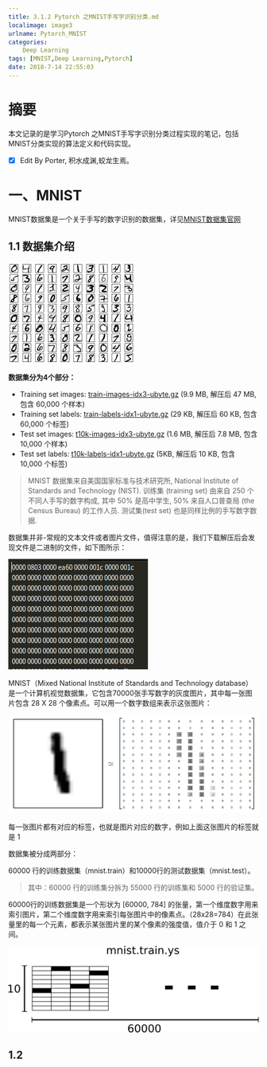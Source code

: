 ```yaml
---
title: 3.1.2 Pytorch 之MNIST手写字识别分类.md
localimage: image3
urlname: Pytorch_MNIST
categories:     
    Deep Learning    
tags: [MNIST,Deep Learning,Pytorch]
date: 2018-7-14 22:55:03
---
```


# 摘要

本文记录的是学习Pytorch 之MNIST手写字识别分类过程实现的笔记，包括MNIST分类实现的算法定义和代码实现。

- [x] Edit By Porter, 积水成渊,蛟龙生焉。

<!-- more -->

# 一、MNIST

MNIST数据集是一个关于手写的数字识别的数据集，详见[MNIST数据集官网](http://yann.lecun.com/exdb/mnist/)

## 1.1 数据集介绍

![MNIST数据集内容](./image3/MNIST_1.png)

**数据集分为4个部分：**

- Training set images: [train-images-idx3-ubyte.gz](http://yann.lecun.com/exdb/mnist/train-images-idx3-ubyte.gz) (9.9 MB, 解压后 47 MB, 包含 60,000 个样本)
- Training set labels: [train-labels-idx1-ubyte.gz](http://yann.lecun.com/exdb/mnist/train-labels-idx1-ubyte.gz) (29 KB, 解压后 60 KB, 包含 60,000 个标签)
- Test set images: [t10k-images-idx3-ubyte.gz](http://yann.lecun.com/exdb/mnist/t10k-images-idx3-ubyte.gz) (1.6 MB, 解压后 7.8 MB, 包含 10,000 个样本)
- Test set labels: [t10k-labels-idx1-ubyte.gz](http://yann.lecun.com/exdb/mnist/t10k-labels-idx1-ubyte.gz) (5KB, 解压后 10 KB, 包含 10,000 个标签)

> MNIST 数据集来自美国国家标准与技术研究所, National Institute of Standards and Technology (NIST). 训练集 (training set) 由来自 250 个不同人手写的数字构成, 其中 50% 是高中学生, 50% 来自人口普查局 (the Census Bureau) 的工作人员. 测试集(test set) 也是同样比例的手写数字数据.

数据集并非-常规的文本文件或者图片文件，值得注意的是，我们下载解压后会发现文件是二进制的文件，如下图所示：

![MNIST数据集内容](./image3/MNIST_2.png)

MNIST（Mixed National Institute of Standards and Technology database）是一个计算机视觉数据集，它包含70000张手写数字的灰度图片，其中每一张图片包含 28 X 28 个像素点。可以用一个数字数组来表示这张图片：

![MNIST数据集内容](./image3/MNIST_3.png)

每一张图片都有对应的标签，也就是图片对应的数字，例如上面这张图片的标签就是 1

数据集被分成两部分：

60000 行的训练数据集（mnist.train）和10000行的测试数据集（mnist.test）。

> 其中：60000 行的训练集分拆为 55000 行的训练集和 5000 行的验证集。

60000行的训练数据集是一个形状为 [60000, 784] 的张量，第一个维度数字用来索引图片，第二个维度数字用来索引每张图片中的像素点。（28x28=784）在此张量里的每一个元素，都表示某张图片里的某个像素的强度值，值介于 0 和 1 之间。

![MNIST数据集内容](./image3/MNIST_4.png)

## 1.2 





